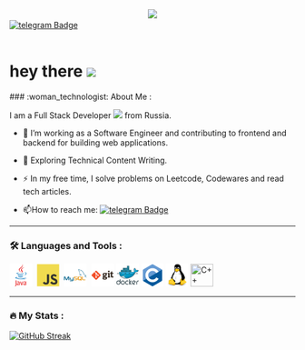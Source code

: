 <div id="header" align="center">
  <img src="https://media4.giphy.com/media/v1.Y2lkPTc5MGI3NjExZDZqd2NkdHhlbjgwNHU2Y3M3MGhxNnlvM3Mxb25lZW9wbDA0OHZodCZlcD12MV9pbnRlcm5hbF9naWZfYnlfaWQmY3Q9Zw/ZkVIzvAEUA4ISI6WpO/giphy.gif" width="100"/>
</div>
<div id="badges">
  <a href="https://t.me/shushnovaira">
    <img src="https://img.shields.io/badge/telegram-blue?style=for-the-badge&logo=telegram&logoColor=white" alt="telegram Badge"/>
  </a>

</div>
<img src="https://komarev.com/ghpvc/?username=your-github-shushnova&style=flat-square&color=blue" alt=""/>
<h1>
  hey there
  <img src="https://media.giphy.com/media/hvRJCLFzcasrR4ia7z/giphy.gif" width="30px"/>
</h1>
### :woman_technologist: About Me :

I am a Full Stack Developer <img src="https://media.giphy.com/media/WUlplcMpOCEmTGBtBW/giphy.gif" width="30"> from Russia.

- :telescope: I’m working as a Software Engineer and contributing to frontend and backend for building web applications.

- :seedling: Exploring Technical Content Writing.

- :zap: In my free time, I solve problems on Leetcode, Codewares and read tech articles.
- :mailbox:How to reach me: [![telegram Badge](https://img.shields.io/badge/-shushnova-blue?style=flat&logo=telegram&logoColor=white)](https://t.me/shushnovaira)

---

### :hammer_and_wrench: Languages and Tools :
<div>
  <img src="https://github.com/devicons/devicon/blob/master/icons/java/java-original-wordmark.svg" title="Java" alt="Java" width="40" height="40"/>&nbsp;
  <img src="https://github.com/devicons/devicon/blob/master/icons/javascript/javascript-original.svg" title="JavaScript" alt="JavaScript" width="40" height="40"/>&nbsp;
  <img src="https://github.com/devicons/devicon/blob/master/icons/mysql/mysql-original-wordmark.svg" title="MySQL"  alt="MySQL" width="40" height="40"/>&nbsp;
  <img src="https://github.com/devicons/devicon/blob/master/icons/git/git-original-wordmark.svg" title="Git" **alt="Git" width="40" height="40"/>
  <img src="https://github.com/devicons/devicon/blob/master/icons/docker/docker-original-wordmark.svg" title="Docker" width="40" height="40"/>
  <img src="https://github.com/devicons/devicon/blob/master/icons/c/c-original.svg" title="C" width="40" height="40"/>
  <img src="https://github.com/devicons/devicon/blob/master/icons/linux/linux-original.svg" title="Linux" width="40" height="40"/>
  <img src="https://github.com/isocpp/logos/blob/master/cpp_logo.svg" title="C++" width="40" height="40"/>
</div>

---

### :fire: My Stats :
[![GitHub Streak](http://github-readme-streak-stats.herokuapp.com?user=shushnova&date_format=j%20M%5B%20Y%5D)](https://git.io/streak-stats)
